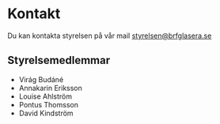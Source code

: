 # Kontakt

Du kan kontakta styrelsen på vår mail [styrelsen@brfglasera.se](mailto:styrelsen@brfglasera.se)

## Styrelsemedlemmar

- Virág Budáné
- Annakarin Eriksson
- Louise Ahlström
- Pontus Thomsson
- David Kindström
